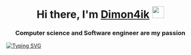 <h1 align="center">Hi there, I'm <a href="https://github.com/IvashDima/" target="_blank">Dimon4ik</a> 
<img src="https://github.com/blackcater/blackcater/raw/main/images/Hi.gif" height="32"/></h1>
<h3 align="center">Computer science and Software engineer are my passion</h3>

[![Typing SVG](https://readme-typing-svg.herokuapp.com?color=%2336BCF7&lines=Feel+free+to+contact+me)](https://git.io/typing-svg)
